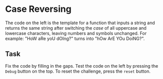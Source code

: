 # Case Reversing

The code on the left is the template for a function that inputs a string and returns the same string after switching the _case_ of all uppercase and lowercase characters, leaving numbers and symbols unchanged. For example: "HoW aRe yoU dOIng?" turns into "hOw ArE YOu DoiNG?".

## Task

Fix the code by filling in the gaps. Test the code on the left by pressing the `Debug` button on the top. To reset the challenge, press the `reset` button.
